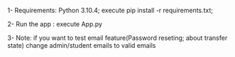 1- Requirements: Python 3.10.4; execute pip install -r requirements.txt;

2- Run the app : execute App.py

3- Note: if you want to test email feature(Password reseting; about transfer state) change admin/student emails to valid emails